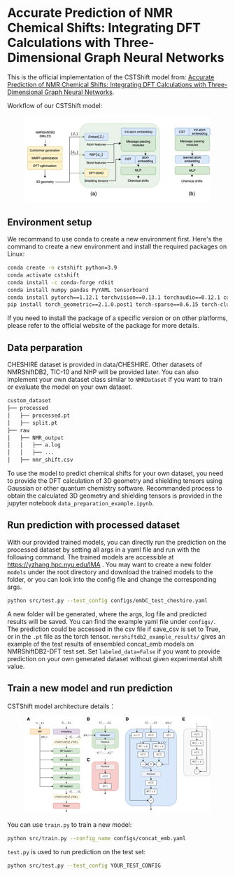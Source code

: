# Accurate Prediction of NMR Chemical Shifts: Integrating DFT Calculations with Three-Dimensional Graph Neural Networks 
This is the official implementation of the CSTShift model from: [Accurate Prediction of NMR Chemical Shifts: Integrating DFT Calculations with Three-Dimensional Graph Neural Networks](https://pubs.acs.org/doi/10.1021/acs.jctc.4c00422).

Workflow of our CSTShift model:
<figure>
  <img
  src="fig/fig2.svg">
</figure>

## Environment setup
We recommand to use conda to create a new environment first. Here's the command to create a new environment and install the required packages on Linux: 

```bash
conda create -n cstshift python=3.9
conda activate cstshift
conda install -c conda-forge rdkit
conda install numpy pandas PyYAML tensorboard
conda install pytorch==1.12.1 torchvision==0.13.1 torchaudio==0.12.1 cudatoolkit=11.3 -c pytorch
pip install torch_geometric==2.1.0.post1 torch-sparse==0.6.15 torch-cluster==1.6.1 torch-scatter==2.0.9
```

If you need to install the package of a specific version or on other platforms, please refer to the official website of the package for more details.

## Data perparation
CHESHIRE dataset is provided in data/CHESHIRE. Other datasets of NMRShiftDB2, TIC-10 and NHP will be provided later. You can also implement your own dataset class similar to `NMRDataset` if you want to train or evaluate the model on your own dataset.

```bash
custom_dataset
├── processed
│   ├── processed.pt
│   ├── split.pt
├── raw
│   ├── NMR_output
│   │   ├── a.log
│   │   ├── ...
│   ├── nmr_shift.csv
```

To use the model to predict chemical shifts for your own dataset, you need to provide the DFT calculation of 3D geometry and shielding tensors using Gaussian or other quantum chemistry software. Recommanded process to obtain the calculated 3D geometry and shielding tensors is provided in the jupyter notebook `data_preparation_example.ipynb`.


## Run prediction with processed dataset

With our provided trained models, you can directly run the prediction on the processed dataset by setting all args in a yaml file and run with the following command. The trained models are accessible at https://yzhang.hpc.nyu.edu/IMA . You may want to create a new folder `models` under the root directory and download the trained models to the folder, or you can look into the config file and change the corresponding args.

```bash
python src/test.py --test_config configs/embC_test_cheshire.yaml
```

A new folder will be generated, where the args, log file and predicted results will be saved. You can find the example yaml file under `configs/`. The prediction could be accessed in the csv file if save_csv is set to True, or in the `.pt` file as the torch tensor. `nmrshiftdb2_example_results/` gives an example of the test results of ensembled concat_emb models on NMRShiftDB2-DFT test set. Set `labeled_data=False` if you want to provide prediction on your own generated dataset without given experimental shift value.

## Train a new model and run prediction
CSTShift model architecture details：
<figure>
  <img
  src="fig/SIfig_model.svg">
</figure>

You can use `train.py` to train a new model: 
  
  ```bash
  python src/train.py --config_name configs/concat_emb.yaml
  ```

`test.py` is used to run prediction on the test set:

  ```bash
  python src/test.py --test_config YOUR_TEST_CONFIG
  ```
